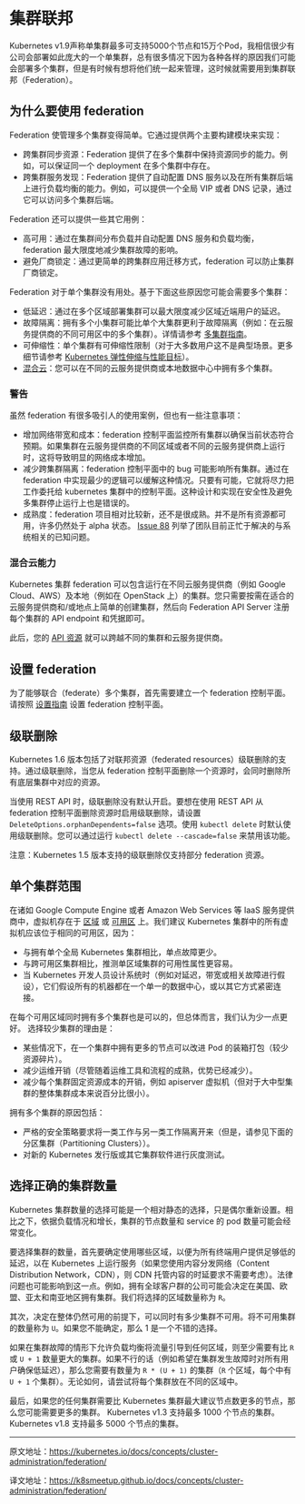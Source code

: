 # 集群联邦

Kubernetes v1.9声称单集群最多可支持5000个节点和15万个Pod，我相信很少有公司会部署如此庞大的一个单集群，总有很多情况下因为各种各样的原因我们可能会部署多个集群，但是有时候有想将他们统一起来管理，这时候就需要用到集群联邦（Federation）。

## 为什么要使用 federation

Federation 使管理多个集群变得简单。它通过提供两个主要构建模块来实现：

- 跨集群同步资源：Federation 提供了在多个集群中保持资源同步的能力。例如，可以保证同一个 deployment 在多个集群中存在。
- 跨集群服务发现：Federation 提供了自动配置 DNS 服务以及在所有集群后端上进行负载均衡的能力。例如，可以提供一个全局 VIP 或者 DNS 记录，通过它可以访问多个集群后端。

Federation 还可以提供一些其它用例：

- 高可用：通过在集群间分布负载并自动配置 DNS 服务和负载均衡，federation 最大限度地减少集群故障的影响。
- 避免厂商锁定：通过更简单的跨集群应用迁移方式，federation 可以防止集群厂商锁定。

Federation 对于单个集群没有用处。基于下面这些原因您可能会需要多个集群：

- 低延迟：通过在多个区域部署集群可以最大限度减少区域近端用户的延迟。
- 故障隔离：拥有多个小集群可能比单个大集群更利于故障隔离（例如：在云服务提供商的不同可用区中的多个集群）。详情请参考 [多集群指南](https://kubernetes.io/docs/concepts/cluster-administration/federation)。
- 可伸缩性：单个集群有可伸缩性限制（对于大多数用户这不是典型场景。更多细节请参考 [Kubernetes 弹性伸缩与性能目标](https://git.k8s.io/community/sig-scalability/goals.md)）。
- [混合云](https://kubernetes.io/docs/concepts/cluster-administration/federation/)：您可以在不同的云服务提供商或本地数据中心中拥有多个集群。

### 警告

虽然 federation 有很多吸引人的使用案例，但也有一些注意事项：

- 增加网络带宽和成本：federation 控制平面监控所有集群以确保当前状态符合预期。如果集群在云服务提供商的不同区域或者不同的云服务提供商上运行时，这将导致明显的网络成本增加。
- 减少跨集群隔离：federation 控制平面中的 bug 可能影响所有集群。通过在 federation 中实现最少的逻辑可以缓解这种情况。只要有可能，它就将尽力把工作委托给 kubernetes 集群中的控制平面。这种设计和实现在安全性及避免多集群停止运行上也是错误的。
- 成熟度：federation 项目相对比较新，还不是很成熟。并不是所有资源都可用，许多仍然处于 alpha 状态。 [Issue 88](https://github.com/kubernetes/kubernetes/issues/88) 列举了团队目前正忙于解决的与系统相关的已知问题。

### 混合云能力

Kubernetes 集群 federation 可以包含运行在不同云服务提供商（例如 Google Cloud、AWS）及本地（例如在 OpenStack 上）的集群。您只需要按需在适合的云服务提供商和/或地点上简单的创建集群，然后向 Federation API Server 注册每个集群的 API endpoint 和凭据即可。

此后，您的 [API 资源](https://kubernetes.io/docs/concepts/cluster-administration/federation/) 就可以跨越不同的集群和云服务提供商。

## 设置 federation

为了能够联合（federate）多个集群，首先需要建立一个 federation 控制平面。请按照 [设置指南](https://kubernetes.io/docs/tutorials/federation/set-up-cluster-federation-kubefed) 设置 federation 控制平面。

## 级联删除

Kubernetes 1.6 版本包括了对联邦资源（federated resources）级联删除的支持。通过级联删除，当您从 federation 控制平面删除一个资源时，会同时删除所有底层集群中对应的资源。

当使用 REST API 时，级联删除没有默认开启。要想在使用 REST API 从 federation 控制平面删除资源时启用级联删除，请设置 `DeleteOptions.orphanDependents=false` 选项。使用 `kubectl delete` 时默认使用级联删除。您可以通过运行 `kubectl delete --cascade=false` 来禁用该功能。

注意：Kubernetes 1.5 版本支持的级联删除仅支持部分 federation 资源。

## 单个集群范围

在诸如 Google Compute Engine 或者 Amazon Web Services 等 IaaS 服务提供商中，虚拟机存在于 [区域](https://cloud.google.com/compute/docs/zones) 或 [可用区](http://docs.aws.amazon.com/AWSEC2/latest/UserGuide/using-regions-availability-zones.html) 上。我们建议 Kubernetes 集群中的所有虚拟机应该位于相同的可用区，因为：

- 与拥有单个全局 Kubernetes 集群相比，单点故障更少。
- 与跨可用区集群相比，推测单区域集群的可用性属性更容易。
- 当 Kubernetes 开发人员设计系统时（例如对延迟，带宽或相关故障进行假设），它们假设所有的机器都在一个单一的数据中心，或以其它方式紧密连接。

在每个可用区域同时拥有多个集群也是可以的，但总体而言，我们认为少一点更好。 选择较少集群的理由是：

- 某些情况下，在一个集群中拥有更多的节点可以改进 Pod 的装箱打包（较少资源碎片）。
- 减少运维开销（尽管随着运维工具和流程的成熟，优势已经减少）。
- 减少每个集群固定资源成本的开销，例如 apiserver 虚拟机（但对于大中型集群的整体集群成本来说百分比很小）。

拥有多个集群的原因包括：

- 严格的安全策略要求将一类工作与另一类工作隔离开来（但是，请参见下面的分区集群（Partitioning Clusters））。
- 对新的 Kubernetes 发行版或其它集群软件进行灰度测试。

## 选择正确的集群数量

Kubernetes 集群数量的选择可能是一个相对静态的选择，只是偶尔重新设置。相比之下，依据负载情况和增长，集群的节点数量和 service 的 pod 数量可能会经常变化。

要选择集群的数量，首先要确定使用哪些区域，以便为所有终端用户提供足够低的延迟，以在 Kubernetes 上运行服务（如果您使用内容分发网络（Content Distribution Network，CDN），则 CDN 托管内容的时延要求不需要考虑）。法律问题也可能影响到这一点。例如，拥有全球客户群的公司可能会决定在美国、欧盟、亚太和南亚地区拥有集群。我们将选择的区域数量称为 `R`。

其次，决定在整体仍然可用的前提下，可以同时有多少集群不可用。将不可用集群的数量称为 `U`。如果您不能确定，那么 1 是一个不错的选择。

如果在集群故障的情形下允许负载均衡将流量引导到任何区域，则至少需要有比 `R` 或 `U + 1` 数量更大的集群。如果不行的话（例如希望在集群发生故障时对所有用户确保低延迟），那么您需要有数量为 `R * (U + 1)` 的集群（`R` 个区域，每个中有 `U + 1` 个集群）。无论如何，请尝试将每个集群放在不同的区域中。

最后，如果您的任何集群需要比 Kubernetes 集群最大建议节点数更多的节点，那么您可能需要更多的集群。 Kubernetes v1.3 支持最多 1000 个节点的集群。 Kubernetes v1.8 支持最多 5000 个节点的集群。

---

原文地址：https://kubernetes.io/docs/concepts/cluster-administration/federation/

译文地址：https://k8smeetup.github.io/docs/concepts/cluster-administration/federation/